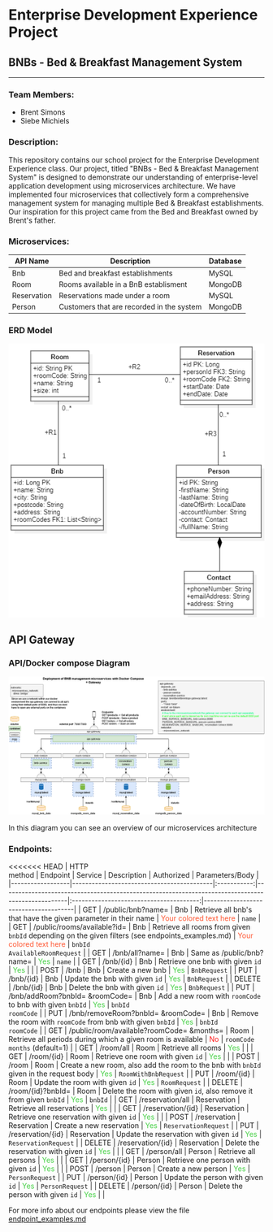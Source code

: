 # Enterprise Development Experience Project

## BNBs - Bed & Breakfast Management System

---

### Team Members:

- Brent Simons
- Siebe Michiels

### Description:

This repository contains our school project for the Enterprise Development Experience class. Our project, titled "BNBs - Bed & Breakfast Management System" is designed to demonstrate our understanding of enterprise-level application development using microservices architecture. We have implemented four microservices that collectively form a comprehensive management system for managing multiple Bed & Breakfast establishments. Our inspiration for this project came from the Bed and Breakfast owned by Brent's father.

### Microservices:

| API Name    | Description                               | Database |
|-------------|-------------------------------------------|----------|
| Bnb         | Bed and breakfast establishments          | MySQL    |
| Room        | Rooms available in a BnB establisment     | MongoDB  |
| Reservation | Reservations made under a room            | MySQL    |
| Person      | Customers that are recorded in the system | MongoDB  |

### ERD Model

![Our Entity Relationship Diagram](./erd.png)

## API Gateway

### API/Docker compose Diagram

![draw.io diagram of our Microservices Architecture](./APIDiagram.drawio.png)

In this diagram you can see an overview of our microservices architecture

### Endpoints:

<<<<<<< HEAD
| HTTP <br> method | Endpoint                                  |   Service   | Description                                                                                      |               Authorized                | Parameters/Body                      |
|------------------|-------------------------------------------|:-----------:|--------------------------------------------------------------------------------------------------|:---------------------------------------:|--------------------------------------|
| GET              | /public/bnb?name=                         |     Bnb     | Retrieve all bnb's that have the given parameter in their name                                   | <font color="#FF5733">Your colored text here</font>  | `name`                               |
| GET              | /public/rooms/available?id=               |     Bnb     | Retrieve all rooms from given `bnbId` depending on the given filters (see endpoints_examples.md) | <span style="color:#FF5733;">Your colored text here</span>  | `bnbId` <br> `AvailableRoomRequest`  |
| GET              | /bnb/all?name=                            |     Bnb     | Same as /public/bnb?name=                                                                        | <span style="color: #47d147">Yes</span> | `name`                               |
| GET              | /bnb/{id}                                 |     Bnb     | Retrieve one  bnb with given `id`                                                                | <span style="color: #47d147">Yes</span> |                                      |
| POST             | /bnb                                      |     Bnb     | Create a new bnb                                                                                 | <span style="color: #47d147">Yes</span> | `BnbRequest`                         |
| PUT              | /bnb/{id}                                 |     Bnb     | Update the bnb with given `id`                                                                   | <span style="color: #47d147">Yes</span> | `BnbRequest`                         |
| DELETE           | /bnb/{id}                                 |     Bnb     | Delete the bnb with given `id`                                                                   | <span style="color: #47d147">Yes</span> | `BnbRequest`                         |
| PUT              | /bnb/addRoom?bnbId= &roomCode=            |     Bnb     | Add a new room with `roomCode` to bnb with given `bnbId`                                         | <span style="color: #47d147">Yes</span> | `bnbId` <br> `roomCode`              |
| PUT              | /bnb/removeRoom?bnbId= &roomCode=         |     Bnb     | Remove the room with `roomCode` from bnb with given `bnbId`                                      | <span style="color: #47d147">Yes</span> | `bnbId` <br> `roomCode`              |
| GET              | /public/room/available?roomCode= &months= |    Room     | Retrieve all periods during which a given room is available                                      | <span style="color: #ff1a1a">No</span>  | `roomCode` <br> `months` (default=1) |
| GET              | /room/all                                 |    Room     | Retrieve all rooms                                                                               | <span style="color: #47d147">Yes</span> |                                      |
| GET              | /room/{id}                                |    Room     | Retrieve one room with given `id`                                                                | <span style="color: #47d147">Yes</span> |                                      |
| POST             | /room                                     |    Room     | Create a new room, also add the room to the bnb with `bnbId` given in the request body           | <span style="color: #47d147">Yes</span> | `RoomWithBnbRequest`                 |
| PUT              | /room/{id}                                |    Room     | Update the room with given `id`                                                                  | <span style="color: #47d147">Yes</span> | `RoomRequest`                        |
| DELETE           | /room/{id}?bnbId=                         |    Room     | Delete the room with given `id`, also remove it from given `bnbId`                               | <span style="color: #47d147">Yes</span> | `bnbId`                              |
| GET              | /reservation/all                          | Reservation | Retrieve all reservations                                                                        | <span style="color: #47d147">Yes</span> |                                      |
| GET              | /reservation/{id}                         | Reservation | Retrieve one reservation with given `id`                                                         | <span style="color: #47d147">Yes</span> |                                      |
| POST             | /reservation                              | Reservation | Create a new reservation                                                                         | <span style="color: #47d147">Yes</span> | `ReservationRequest`                 |
| PUT              | /reservation/{id}                         | Reservation | Update the reservation with given `id`                                                           | <span style="color: #47d147">Yes</span> | `ReservationRequest`                 |
| DELETE           | /reservation/{id}                         | Reservation | Delete the reservation with given `id`                                                           | <span style="color: #47d147">Yes</span> |                                      |
| GET              | /person/all                               |   Person    | Retrieve all persons                                                                             | <span style="color: #47d147">Yes</span> |                                      |
| GET              | /person/{id}                              |   Person    | Retrieve one person with given `id`                                                              | <span style="color: #47d147">Yes</span> |                                      |
| POST             | /person                                   |   Person    | Create a new person                                                                              | <span style="color: #47d147">Yes</span> | `PersonRequest`                      |
| PUT              | /person/{id}                              |   Person    | Update the person with given `id`                                                                | <span style="color: #47d147">Yes</span> | `PersonRequest`                      |
| DELETE           | /person/{id}                              |   Person    | Delete the person with given `id`                                                                | <span style="color: #47d147">Yes</span> |                                      |


For more info about our endpoints please view the file [endpoint_examples.md](endpoint_examples.md)


